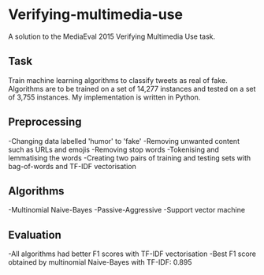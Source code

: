 # Verifying-multimedia-use

A solution to the MediaEval 2015 Verifying Multimedia Use task. 

## Task

Train machine learning algorithms to classify tweets as real of fake. Algorithms are to be trained on a set of 14,277 instances and tested on a set of 3,755 instances. My implementation is written in Python.

## Preprocessing

-Changing data labelled 'humor' to 'fake'
-Removing unwanted content such as URLs and emojis
-Removing stop words
-Tokenising and lemmatising the words
-Creating two pairs of training and testing sets with bag-of-words and TF-IDF vectorisation

## Algorithms

-Multinomial Naive-Bayes
-Passive-Aggressive
-Support vector machine

## Evaluation

-All algorithms had better F1 scores with TF-IDF vectorisation
-Best F1 score obtained by multinomial Naive-Bayes with TF-IDF: 0.895
